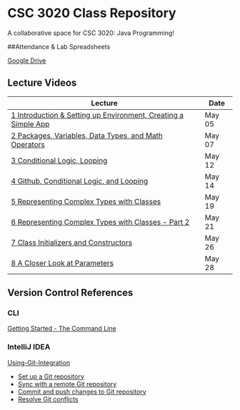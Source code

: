 # CSC 3020 Class Repository

A collaborative space for CSC 3020: Java Programming!

##Attendance & Lab Spreadsheets

[Google Drive](https://drive.google.com/file/d/1A4Sk_vyMTSlTJVk3tZUpeJ_5XB_8pwMC/view?usp=sharing)

## Lecture Videos

| Lecture | Date |
| ------- | ---- |
| [1  Introduction & Setting up Environment, Creating a Simple App](https://youtu.be/cyy-N56GGDg) | May 05 | 
| [2  Packages, Variables, Data Types, and Math Operators](https://youtu.be/NMc11n6eFKs)  | May 07 |
| [3  Conditional Logic, Looping](https://youtu.be/yvQhRJXOQjM)  | May 12 |
| [4  Github, Conditional Logic, and Looping](https://youtu.be/Pmokntz8EMc)  | May 14 |
| [5  Representing Complex Types with Classes](https://youtu.be/A65-UPUq-MM)  | May 19 |
| [6  Representing Complex Types with Classes - Part 2](https://youtu.be/bmj4lYgo6pU)  | May 21 |
| [7  Class Initializers and Constructors](https://youtu.be/cuKC1a59w68)  | May 26 |
| [8  A Closer Look at Parameters](https://youtu.be/OWVOqb75lPE)  | May 28 |

## Version Control References

### CLI

[Getting Started - The Command Line](https://git-scm.com/book/en/v2/Getting-Started-The-Command-Line)

### IntelliJ IDEA

[Using-Git-Integration](https://www.jetbrains.com/help/idea/using-git-integration.html)

* [Set up a Git repository](https://www.jetbrains.com/help/idea/set-up-a-git-repository.html)
* [Sync with a remote Git repository](https://www.jetbrains.com/help/idea/sync-with-a-remote-repository.html)
* [Commit and push changes to Git repository](https://www.jetbrains.com/help/idea/commit-and-push-changes.html)
* [Resolve Git conflicts](https://www.jetbrains.com/help/idea/resolve-conflicts.html)
